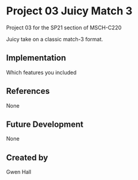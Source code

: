 
# Project 03 Juicy Match 3
Project 03 for the SP21 section of MSCH-C220

Juicy take on a classic match-3 format.

## Implementation
Which features you included

## References
None

## Future Development
None

## Created by
Gwen Hall
